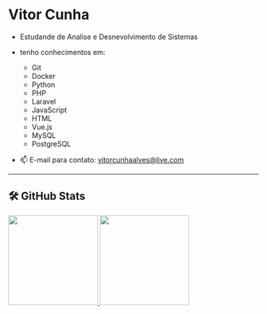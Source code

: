 # Vitor Cunha

- Estudande de Analise e Desnevolvimento de Sistemas

- tenho conhecimentos em:
	- Git
	- Docker  
	- Python
 	- PHP
	- Laravel
	- JavaScript
	- HTML
 	- Vue.js
  	- MySQL
  	- PostgreSQL  

- 📫 E-mail para contato: vitorcunhaalves@live.com



---

## 🛠️ GitHub Stats

<div>
  <a href="https://github.com/vitorcalves">
  <img height="180em" src="https://github-readme-stats-eight-theta.vercel.app/api?username=vitorcalves&show_icons=true&theme=tokyonight&include_all_commits=true&count_private=true"/>
  <img height="180em" src="https://github-readme-stats-eight-theta.vercel.app/api/top-langs/?username=vitorcalves&layout=compact&langs_count=8&theme=tokyonight"/>
<div>
